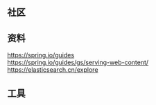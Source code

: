 ## 社区

## 资料
https://spring.io/guides  
https://spring.io/guides/gs/serving-web-content/  
https://elasticsearch.cn/explore


## 工具
